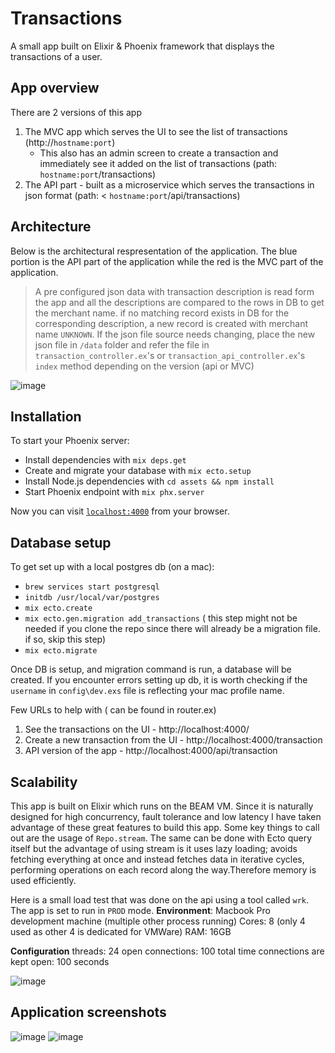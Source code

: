 # Transactions

A small app built on Elixir & Phoenix framework that displays the transactions of a user.

## App overview

There are 2 versions of this app

1. The MVC app which serves the UI to see the list of transactions (http://`hostname:port`)
    - This also has an admin screen to create a transaction and immediately see it added on the list of transactions (path: `hostname:port`/transactions)
2. The API part - built as a microservice which serves the transactions in json format (path: <
`hostname:port`/api/transactions)

## Architecture

Below is the architectural respresentation of the application. The blue portion is the API part of the application while the red is the MVC part of the application.

> A pre configured json data with transaction description is read form the app and all the descriptions are compared to the rows in DB to get the merchant name. if no matching record exists in DB for the corresponding description, a new record is created with merchant name `UNKNOWN`. If the json file source needs changing, place the new json file in `/data` folder and refer the file in `transaction_controller.ex`'s or `transaction_api_controller.ex`'s `index` method depending on the version (api or MVC)  

![image](https://user-images.githubusercontent.com/32263069/50113614-5f324700-023a-11e9-9e93-0a90f2e8ed69.png)

## Installation

To start your Phoenix server:

  * Install dependencies with `mix deps.get`
  * Create and migrate your database with `mix ecto.setup`
  * Install Node.js dependencies with `cd assets && npm install`
  * Start Phoenix endpoint with `mix phx.server`

Now you can visit [`localhost:4000`](http://localhost:4000) from your browser.

## Database setup

To get set up with a local postgres db (on a mac):

  * `brew services start postgresql`
  * `initdb /usr/local/var/postgres`
  * `mix ecto.create`
  * `mix ecto.gen.migration add_transactions` ( this step might not be needed if you clone the repo since there will already be a migration file. if so, skip this step)
  * `mix ecto.migrate`

Once DB is setup, and migration command is run, a database will be created. If you encounter errors setting up db, it is worth checking if the `username` in `config\dev.exs` file is reflecting your mac profile name.  


Few URLs to help with ( can be found in router.ex)

1. See the transactions on the UI - http://localhost:4000/
2. Create a new transaction from the UI - http://localhost:4000/transaction
3. API version of the app - http://localhost:4000/api/transaction

## Scalability

This app is built on Elixir which runs on the BEAM VM. Since it is naturally designed for high concurrency, fault tolerance and low latency I have taken advantage of these great features to build this app. Some key things to call out are the usage of `Repo.stream`. The same can be done with Ecto query itself but the advantage of using stream is it uses lazy loading; avoids fetching everything at once and instead fetches data in iterative cycles, performing operations on each record along the way.Therefore memory is used efficiently. 

Here is a small load test that was done on the api using a tool called `wrk`. The app is set to run in `PROD` mode.
**Environment**: Macbook Pro development machine (multiple other process running)
Cores: 8 (only 4 used as other 4 is dedicated for VMWare)
RAM: 16GB

**Configuration**
threads: 24
open connections: 100
total time connections are kept open: 100 seconds

![image](https://user-images.githubusercontent.com/32263069/50113493-f9de5600-0239-11e9-8e27-40aa61d96cb6.png)

## Application screenshots

![image](https://user-images.githubusercontent.com/32263069/50117575-53984d80-0245-11e9-8311-2d5392dbb987.png)
![image](https://user-images.githubusercontent.com/32263069/50114240-f5b33800-023b-11e9-86ed-55e06a4a3786.png)

